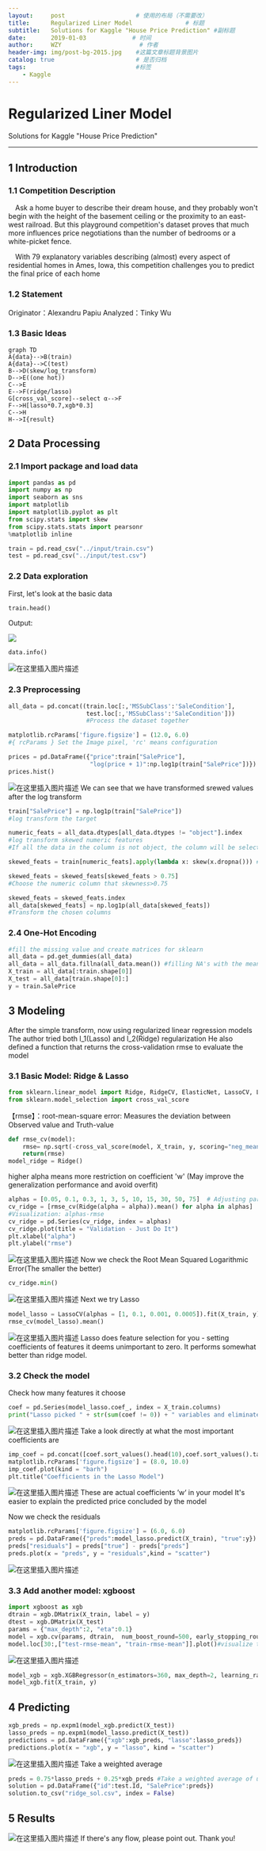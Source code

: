 ```yaml
---
layout:     post                    # 使用的布局（不需要改）
title:      Regularized Liner Model               # 标题 
subtitle:   Solutions for Kaggle "House Price Prediction" #副标题
date:       2019-01-03             # 时间
author:     WZY                      # 作者
header-img: img/post-bg-2015.jpg    #这篇文章标题背景图片
catalog: true                       # 是否归档
tags:                               #标签
    - Kaggle
---
```

# Regularized Liner Model
Solutions for Kaggle "House Price Prediction"

***
## 1 Introduction
### 1.1 Competition Description
&emsp;Ask a home buyer to describe their dream house, and they probably won't begin with the height of the basement ceiling or the proximity to an east-west railroad. But this playground competition's dataset proves that much more influences price negotiations than the number of bedrooms or a white-picket fence.

&emsp;With 79 explanatory variables describing (almost) every aspect of residential homes in Ames, Iowa, this competition challenges you to predict the final price of each home

### 1.2 Statement
Originator：Alexandru Papiu
Analyzed：Tinky Wu
### 1.3 Basic Ideas
```mermaid
graph TD
A{data}-->B(train)
A{data}-->C(test)
B-->D(skew/log_transform)
D-->E((one hot))
C-->E
E-->F(ridge/lasso)
G[cross_val_score]--select α-->F
F-->H[lasso*0.7,xgb*0.3]
C-->H
H-->I{result}
```

## 2 Data Processing
### 2.1 Import package and load data
```python
import pandas as pd
import numpy as np
import seaborn as sns
import matplotlib
import matplotlib.pyplot as plt
from scipy.stats import skew
from scipy.stats.stats import pearsonr
%matplotlib inline
```
```python
train = pd.read_csv("../input/train.csv")
test = pd.read_csv("../input/test.csv")
```
### 2.2 Data exploration
First, let's look at the basic data
```python
train.head()
```
Output:

![](https://img-blog.csdnimg.cn/2019020120294079.png)

```python
data.info()
```

![在这里插入图片描述](https://img-blog.csdnimg.cn/20190201203435912.png?x-oss-process=image/watermark,type_ZmFuZ3poZW5naGVpdGk,shadow_10,text_aHR0cHM6Ly9ibG9nLmNzZG4ubmV0L1Rpbmt5MjAxMw==,size_16,color_FFFFFF,t_70)

### 2.3 Preprocessing
```python
all_data = pd.concat((train.loc[:,'MSSubClass':'SaleCondition'],
					  test.loc[:,'MSSubClass':'SaleCondition'])) 
					  #Process the dataset together

matplotlib.rcParams['figure.figsize'] = (12.0, 6.0)
#{ rcParams } Set the Image pixel, 'rc' means configuration

prices = pd.DataFrame({"price":train["SalePrice"], 
					   "log(price + 1)":np.log1p(train["SalePrice"])})
prices.hist()
```
![在这里插入图片描述](https://img-blog.csdnimg.cn/20190201203917690.png?x-oss-process=image/watermark,type_ZmFuZ3poZW5naGVpdGk,shadow_10,text_aHR0cHM6Ly9ibG9nLmNzZG4ubmV0L1Rpbmt5MjAxMw==,size_16,color_FFFFFF,t_70)
We can see that we have transformed srewed values after the log transform
```python
train["SalePrice"] = np.log1p(train["SalePrice"]) 
#log transform the target

numeric_feats = all_data.dtypes[all_data.dtypes != "object"].index
#log transform skewed numeric features
#If all the data in the column is not object, the column will be selected

skewed_feats = train[numeric_feats].apply(lambda x: skew(x.dropna())) #compute skewness, just for the training set

skewed_feats = skewed_feats[skewed_feats > 0.75]
#Choose the numeric column that skewness>0.75

skewed_feats = skewed_feats.index
all_data[skewed_feats] = np.log1p(all_data[skewed_feats])
#Transform the chosen columns
```
### 2.4 One-Hot Encoding 
```python
#fill the missing value and create matrices for sklearn
all_data = pd.get_dummies(all_data)
all_data = all_data.fillna(all_data.mean()) #filling NA's with the mean of the column
X_train = all_data[:train.shape[0]]
X_test = all_data[train.shape[0]:]
y = train.SalePrice
```

## 3 Modeling
After the simple transform, now using regularized linear regression models
The author tried both l_1(Lasso) and l_2(Ridge) regularization
He also defined a function that returns the cross-validation rmse to evaluate the model
### 3.1 Basic Model: Ridge & Lasso
```python
from sklearn.linear_model import Ridge, RidgeCV, ElasticNet, LassoCV, LassoLarsCV
from sklearn.model_selection import cross_val_score
```
【rmse】：root-mean-square error: Measures the deviation between Observed value and Truth-value
```python
def rmse_cv(model):
    rmse= np.sqrt(-cross_val_score(model, X_train, y, scoring="neg_mean_squared_error", cv = 5))
    return(rmse)
model_ridge = Ridge()
```
higher alpha means more restriction on coefficient 'w' (May improve the generalization performance and avoid overfit)
```python
alphas = [0.05, 0.1, 0.3, 1, 3, 5, 10, 15, 30, 50, 75]  # Adjusting parameters
cv_ridge = [rmse_cv(Ridge(alpha = alpha)).mean() for alpha in alphas]
#Visualization: alphas-rmse
cv_ridge = pd.Series(cv_ridge, index = alphas)
cv_ridge.plot(title = "Validation - Just Do It")
plt.xlabel("alpha")
plt.ylabel("rmse")
```
![在这里插入图片描述](https://img-blog.csdnimg.cn/20190201205840578.png?x-oss-process=image/watermark,type_ZmFuZ3poZW5naGVpdGk,shadow_10,text_aHR0cHM6Ly9ibG9nLmNzZG4ubmV0L1Rpbmt5MjAxMw==,size_16,color_FFFFFF,t_70)
Now we check the Root Mean Squared Logarithmic Error(The smaller the better)
```python
cv_ridge.min()
```
![在这里插入图片描述](https://img-blog.csdnimg.cn/20190201210010825.png)
Next we try Lasso
```python
model_lasso = LassoCV(alphas = [1, 0.1, 0.001, 0.0005]).fit(X_train, y)
rmse_cv(model_lasso).mean()
```
![在这里插入图片描述](https://img-blog.csdnimg.cn/20190201210127644.png)
Lasso  does feature selection for you - setting coefficients of features it deems unimportant to zero. It performs somewhat better than ridge model.
### 3.2 Check the model
Check how many features it choose
```python
coef = pd.Series(model_lasso.coef_, index = X_train.columns)
print("Lasso picked " + str(sum(coef != 0)) + " variables and eliminated the other " +  str(sum(coef == 0)) + " variables")
```
![在这里插入图片描述](https://img-blog.csdnimg.cn/20190201210347715.png)
Take a look directly at what the most important coefficients are
```python
imp_coef = pd.concat([coef.sort_values().head(10),coef.sort_values().tail(10)])
matplotlib.rcParams['figure.figsize'] = (8.0, 10.0)
imp_coef.plot(kind = "barh")
plt.title("Coefficients in the Lasso Model")
```
![在这里插入图片描述](https://img-blog.csdnimg.cn/20190201210456843.png?x-oss-process=image/watermark,type_ZmFuZ3poZW5naGVpdGk,shadow_10,text_aHR0cHM6Ly9ibG9nLmNzZG4ubmV0L1Rpbmt5MjAxMw==,size_16,color_FFFFFF,t_70)
These are actual coefficients ’w‘ in your model
It's easier to explain the predicted price concluded by the model

Now we check the residuals
```python
matplotlib.rcParams['figure.figsize'] = (6.0, 6.0)
preds = pd.DataFrame({"preds":model_lasso.predict(X_train), "true":y})
preds["residuals"] = preds["true"] - preds["preds"]
preds.plot(x = "preds", y = "residuals",kind = "scatter")
```
![在这里插入图片描述](https://img-blog.csdnimg.cn/20190201210751728.png?x-oss-process=image/watermark,type_ZmFuZ3poZW5naGVpdGk,shadow_10,text_aHR0cHM6Ly9ibG9nLmNzZG4ubmV0L1Rpbmt5MjAxMw==,size_16,color_FFFFFF,t_70)
### 3.3 Add another model: xgboost
```python
import xgboost as xgb
dtrain = xgb.DMatrix(X_train, label = y)
dtest = xgb.DMatrix(X_test)
params = {"max_depth":2, "eta":0.1}
model = xgb.cv(params, dtrain,  num_boost_round=500, early_stopping_rounds=100)
model.loc[30:,["test-rmse-mean", "train-rmse-mean"]].plot()#visualize the rmse-mean changing
```
![在这里插入图片描述](https://img-blog.csdnimg.cn/20190201211002750.png?x-oss-process=image/watermark,type_ZmFuZ3poZW5naGVpdGk,shadow_10,text_aHR0cHM6Ly9ibG9nLmNzZG4ubmV0L1Rpbmt5MjAxMw==,size_16,color_FFFFFF,t_70)
```python
model_xgb = xgb.XGBRegressor(n_estimators=360, max_depth=2, learning_rate=0.1) #the params were tuned using xgb.cv
model_xgb.fit(X_train, y)
```
## 4 Predicting
```python
xgb_preds = np.expm1(model_xgb.predict(X_test))
lasso_preds = np.expm1(model_lasso.predict(X_test))
predictions = pd.DataFrame({"xgb":xgb_preds, "lasso":lasso_preds})
predictions.plot(x = "xgb", y = "lasso", kind = "scatter")
```
![在这里插入图片描述](https://img-blog.csdnimg.cn/20190201211251444.png?x-oss-process=image/watermark,type_ZmFuZ3poZW5naGVpdGk,shadow_10,text_aHR0cHM6Ly9ibG9nLmNzZG4ubmV0L1Rpbmt5MjAxMw==,size_16,color_FFFFFF,t_70)
Take a weighted average
```python
preds = 0.75*lasso_preds + 0.25*xgb_preds #Take a weighted average of uncorrelated results
solution = pd.DataFrame({"id":test.Id, "SalePrice":preds})
solution.to_csv("ridge_sol.csv", index = False)
```
## 5 Results
![在这里插入图片描述](https://img-blog.csdnimg.cn/2019020121441154.png)
If there's any flow, please point out. Thank you!



